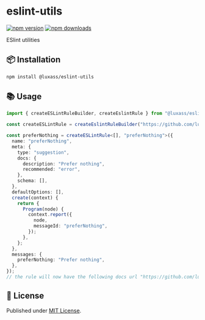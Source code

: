 # eslint-utils

[![npm version][npm-version-src]][npm-version-href]
[![npm downloads][npm-downloads-src]][npm-downloads-href]

ESlint utilities

## 📦 Installation

```sh
npm install @luxass/eslint-utils
```

## 📚 Usage

```ts
import { createESLintRuleBuilder, createEslintRule } from "@luxass/eslint-utils";

const createESLintRule = createEslintRuleBuilder("https://github.com/luxass/eslint-plugin-overdrive/blob/main/src/rules/$RULE_NAME.md");

const preferNothing = createESLintRule<[], "preferNothing">({
  name: "preferNothing",
  meta: {
    type: "suggestion",
    docs: {
      description: "Prefer nothing",
      recommended: "error",
    },
    schema: [],
  },
  defaultOptions: [],
  create(context) {
    return {
      Program(node) {
        context.report({
          node,
          messageId: "preferNothing",
        });
      },
    };
  },
  messages: {
    preferNothing: "Prefer nothing",
  },
});
// the rule will now have the following docs url "https://github.com/luxass/eslint-plugin-overdrive/blob/main/src/rules/prefer-nothing.md"
```

## 📄 License

Published under [MIT License](./LICENSE).

<!-- Badges -->

[npm-version-src]: https://img.shields.io/npm/v/@luxass/eslint-utils?style=flat&colorA=18181B&colorB=4169E1
[npm-version-href]: https://npmjs.com/package/@luxass/eslint-utils
[npm-downloads-src]: https://img.shields.io/npm/dm/@luxass/eslint-utils?style=flat&colorA=18181B&colorB=4169E1
[npm-downloads-href]: https://npmjs.com/package/@luxass/eslint-utils
